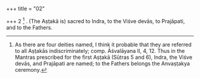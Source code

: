 +++
title = "02"

+++
2 [^2] . (The Aṣṭakā is) sacred to Indra, to the Viśve devās, to Prajāpati, and to the Fathers.


[^2]:  As there are four deities named, I think it probable that they are referred to all Aṣṭakās indiscriminately; comp. Āśvalāyana II, 4, 12. Thus in the Mantras prescribed for the first Aṣṭakā (Sūtras 5 and 6), Indra, the Viśve devās, and Prajāpati are named; to the Fathers belongs the Anvaṣṭakya ceremony.
